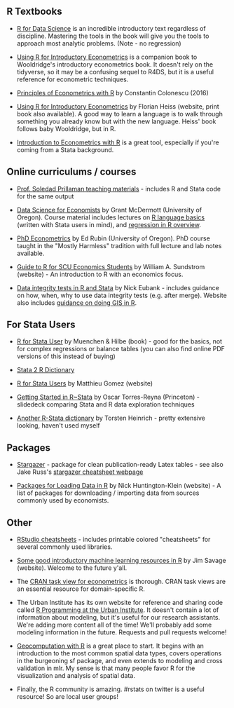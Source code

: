 ## R Textbooks 
* [R for Data Science](https://r4ds.had.co.nz/) is an incredible introductory text regardless of discipline. Mastering the tools in the book will give you the tools to approach most analytic problems. (Note - no regression)

* [Using R for Introductory Econometrics](http://www.urfie.net/) is a companion book to Wooldridge's introductory econometrics book. It doesn't rely on the tidyverse, so it may be a confusing sequel to R4DS, but it is a useful reference for econometric techniques.

* [Principles of Econometrics with R](https://bookdown.org/ccolonescu/RPoE4/) by Constantin Colonescu (2016)

* [Using R for Introductory Econometrics](http://www.urfie.net/) by Florian Heiss (website, print book also available). A good way to learn a language is to walk through something you already know but with the new language. Heiss' book follows baby Wooldridge, but in R.

* [Introduction to Econometrics with R](https://www.econometrics-with-r.org/) is a great tool, especially if you're coming from a Stata background.


## Online curriculums / courses

* [Prof. Soledad Prillaman teaching materials](https://www.soledadprillaman.com/teaching-materials) - includes R and Stata code for the same output

* [Data Science for Economists](https://github.com/uo-ec607/lectures) by Grant McDermott (University of Oregon). Course material includes lectures on [R language basics](https://raw.githack.com/uo-ec607/lectures/master/04-rlang/04-rlang.html) (written with Stata users in mind), and [regression in R overview](https://raw.githack.com/uo-ec607/lectures/master/08-regression/08-regression.html).

* [PhD Econometrics](https://github.com/edrubin/EC525S19) by Ed Rubin (University of Oregon). PhD course taught in the "Mostly Harmless" tradition with full lecture and lab notes available.

* [Guide to R for SCU Economics Students](https://rpubs.com/wsundstrom/home) by William A. Sundstrom (website) - An introduction to R with an economics focus.

* [Data integrity tests in R and Stata](http://www.nickeubank.com/data-integrity-tests-r/) by Nick Eubank - includes guidance on how, when, why to use data integrity tests (e.g. after merge). Website also includes [guidance on doing GIS in R](http://www.nickeubank.com/gis-in-r/).


## For Stata Users
* [R for Stata User](https://www.amazon.com/R-Stata-Users-Statistics-Computing/dp/1441913173) by Muenchen & Hilbe (book) - good for the basics, not for complex regressions or balance tables (you can also find online PDF versions of this instead of buying)

* [Stata 2 R Dictionary](https://github.com/EconometricsBySimulation/RStata/wiki/Dictionary:-Stata-to-R)

* [R for Stata Users](https://www.matthieugomez.com/statar/index.html) by Matthieu Gomez (website)

* [Getting Started in R~Stata](https://dss.princeton.edu/training/RStata.pdf) by Oscar Torres-Reyna (Princeton) - slidedeck comparing Stata and R data exploration techniques

* [Another R-Stata dictionary](http://www.torsten-heinrich.com/blog/R-Stata.pdf) by Torsten Heinrich - pretty extensive looking, haven't used myself

## Packages
* [Stargazer](https://cran.r-project.org/web/packages/stargazer/stargazer.pdf) - package for clean publication-ready Latex tables - see also Jake Russ's [stargazer cheatsheet webpage](https://www.jakeruss.com/cheatsheets/stargazer/)

* [Packages for Loading Data in R](http://nickchk.com/econometrics.html#Rdata) by Nick Huntington-Klein (website) - A list of packages for downloading / importing data from sources commonly used by economists.


## Other

* [RStudio cheatsheets](https://www.rstudio.com/resources/cheatsheets/) - includes printable colored "cheatsheets" for several commonly used libraries. 

* [Some good introductory machine learning resources in R](https://modernstatisticalworkflow.blogspot.com/2018/01/some-good-introductory-machine-learning.html) by Jim Savage (website). Welcome to the future y'all.

* The [CRAN task view for econometrics](https://cran.r-project.org/web/views/Econometrics.html) is thorough. CRAN task views are an essential resource for domain-specific R. 

* The Urban Institute has its own website for reference and sharing code called [R Programming at the Urban Institute](https://ui-research.github.io/r-at-urban/). It doesn't contain a lot of information about modeling, but it's useful for our research assistants. We're adding more content all of the time! We'll probably add some modeling information in the future. Requests and pull requests welcome!

* [Geocomputation with R](https://geocompr.robinlovelace.net/) is a great place to start. It begins with an introduction to the most common spatial data types, covers operations in the burgeoning sf package, and even extends to modeling and cross validation in mlr. My sense is that many people favor R for the visualization and analysis of spatial data. 

* Finally, the R community is amazing. #rstats on twitter is a useful resource! So are local user groups!

